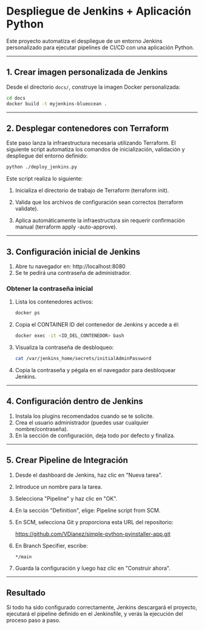 # Despliegue de Jenkins + Aplicación Python

Este proyecto automatiza el despliegue de un entorno Jenkins personalizado para ejecutar pipelines de CI/CD con una aplicación Python.

---

## 1. Crear imagen personalizada de Jenkins

Desde el directorio `docs/`, construye la imagen Docker personalizada:

```bash
cd docs
docker build -t myjenkins-blueocean .
```

---

## 2. Desplegar contenedores con Terraform

Este paso lanza la infraestructura necesaria utilizando Terraform. El siguiente script automatiza los comandos de inicialización, validación y despliegue del entorno definido:

```bash
python ./deploy_jenkins.py
```

Este script realiza lo siguiente:

1. Inicializa el directorio de trabajo de Terraform (terraform init).

2. Valida que los archivos de configuración sean correctos (terraform validate).

3. Aplica automáticamente la infraestructura sin requerir confirmación manual (terraform apply -auto-approve).

---

## 3. Configuración inicial de Jenkins

1. Abre tu navegador en: http://localhost:8080
2. Se te pedirá una contraseña de administrador.

### Obtener la contraseña inicial

1. Lista los contenedores activos:
   ```bash
   docker ps
   ```

2. Copia el CONTAINER ID del contenedor de Jenkins y accede a él:
   ```bash
   docker exec -it <ID_DEL_CONTENEDOR> bash
   ```

3. Visualiza la contraseña de desbloqueo:
   ```bash
   cat /var/jenkins_home/secrets/initialAdminPassword
   ```

4. Copia la contraseña y pégala en el navegador para desbloquear Jenkins.

---

## 4. Configuración dentro de Jenkins

1. Instala los plugins recomendados cuando se te solicite.
2. Crea el usuario administrador (puedes usar cualquier nombre/contraseña).
3. En la sección de configuración, deja todo por defecto y finaliza.

---

## 5. Crear Pipeline de Integración

1. Desde el dashboard de Jenkins, haz clic en "Nueva tarea".
2. Introduce un nombre para la tarea.
3. Selecciona "Pipeline" y haz clic en "OK".
4. En la sección "Definition", elige: Pipeline script from SCM.
5. En SCM, selecciona Git y proporciona esta URL del repositorio:

   https://github.com/VDianez/simple-python-pyinstaller-app.git

6. En Branch Specifier, escribe:
   ```
   */main
   ```

7. Guarda la configuración y luego haz clic en "Construir ahora".

---

## Resultado

Si todo ha sido configurado correctamente, Jenkins descargará el proyecto, ejecutará el pipeline definido en el Jenkinsfile, y verás la ejecución del proceso paso a paso.